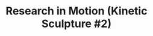 ---
ee_id: '137'
site: '1'
type: '2'
url: 2010-039-research-in-motion-kinetic-sculpture-2
title: 'Research in Motion (Kinetic Sculpture #2)'
year: '2010'
display_year: '2010'
medium: Modified chrome dancing stands
dims: 70 x 18 x 18 in
pitch: "​2 dancing stands modded to spin a slightly different speeds"
ps: ''
live_url: ''
related: ''
youtube: ''
related_code: ''
imgs: research-in-motion-2010-039-full-1-database-bahnhof.jpg
subheading: ''
download: ''
add_credit: ''
commission: ''
layout: things-i-made
---